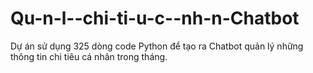 # Qu-n-l--chi-ti-u-c--nh-n-Chatbot
Dự án sử dụng 325 dòng code Python để tạo ra Chatbot quản lý những thông tin chi tiêu cá nhân trong tháng.
